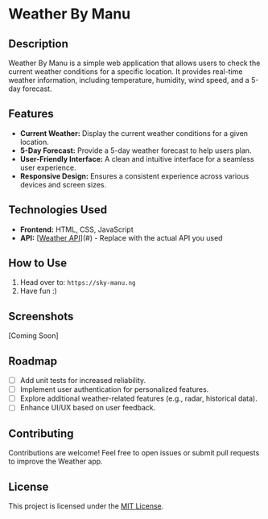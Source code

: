 # Weather By Manu

## Description

Weather By Manu is a simple web application that allows users to check the current weather conditions for a specific location. It provides real-time weather information, including temperature, humidity, wind speed, and a 5-day forecast.

## Features

- **Current Weather:** Display the current weather conditions for a given location.
- **5-Day Forecast:** Provide a 5-day weather forecast to help users plan.
- **User-Friendly Interface:** A clean and intuitive interface for a seamless user experience.
- **Responsive Design:** Ensures a consistent experience across various devices and screen sizes.

## Technologies Used

- **Frontend:** HTML, CSS, JavaScript
- **API:** [[Weather API](https://openweathermap.org/api)](#) - Replace with the actual API you used

## How to Use

1. Head over to: `https://sky-manu.ng`
2. Have fun :)

## Screenshots

[Coming Soon]

## Roadmap

- [ ] Add unit tests for increased reliability.
- [ ] Implement user authentication for personalized features.
- [ ] Explore additional weather-related features (e.g., radar, historical data).
- [ ] Enhance UI/UX based on user feedback.

## Contributing

Contributions are welcome! Feel free to open issues or submit pull requests to improve the Weather app.

## License

This project is licensed under the [MIT License](LICENSE).
